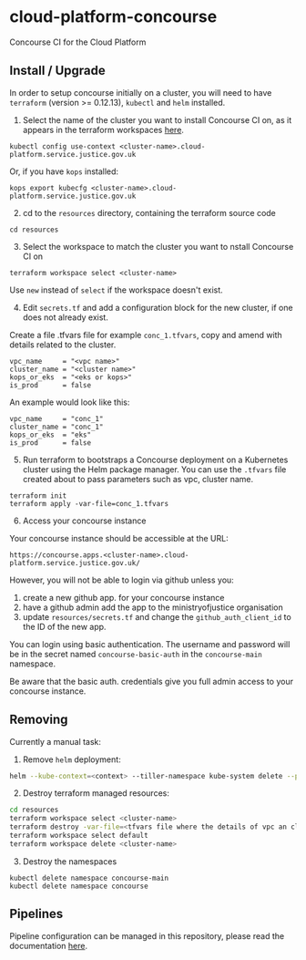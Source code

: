 # cloud-platform-concourse

Concourse CI for the Cloud Platform

## Install / Upgrade

In order to setup concourse initially on a cluster, you will need to have `terraform` (version >= 0.12.13), `kubectl` and `helm` installed.

1. Select the name of the cluster you want to install Concourse CI on, as it appears in the terraform workspaces [here](https://github.com/ministryofjustice/cloud-platform-infrastructure/tree/master/terraform/cloud-platform).

  `kubectl config use-context <cluster-name>.cloud-platform.service.justice.gov.uk`

Or, if you have `kops` installed:

  `kops export kubecfg <cluster-name>.cloud-platform.service.justice.gov.uk`

2. cd to the `resources` directory, containing the terraform source code

`cd resources`

3. Select the workspace to match the cluster you want to nstall Concourse CI on

  `terraform workspace select <cluster-name>`

Use `new` instead of `select` if the workspace doesn't exist.

4. Edit `secrets.tf` and add a configuration block for the new cluster, if one does not already exist.



Create a file <cluster-name>.tfvars file for example `conc_1.tfvars`, copy and amend with details related to the cluster.
```
vpc_name     = "<vpc name>"
cluster_name = "<cluster name>"
kops_or_eks  = "<eks or kops>"
is_prod      = false
```

An example would look like this:

```
vpc_name     = "conc_1"
cluster_name = "conc_1"
kops_or_eks  = "eks"
is_prod      = false

```
5. Run terraform to bootstraps a Concourse deployment on a Kubernetes cluster <cluster-name> using the Helm package manager. You can use the `.tfvars` file created about to pass parameters such as vpc, cluster name.

```
terraform init
terraform apply -var-file=conc_1.tfvars
```

6. Access your concourse instance

Your concourse instance should be accessible at the URL:

`https://concourse.apps.<cluster-name>.cloud-platform.service.justice.gov.uk/`

However, you will not be able to login via github unless you:

1. create a new github app. for your concourse instance
2. have a github admin add the app to the ministryofjustice organisation
3. update `resources/secrets.tf` and change the `github_auth_client_id` to the ID of the new app.

You can login using basic authentication. The username and password will be in
the secret named `concourse-basic-auth` in the `concourse-main` namespace.

Be aware that the basic auth. credentials give you full admin access to your
concourse instance.

## Removing

Currently a manual task:

1. Remove `helm` deployment:

```sh
helm --kube-context=<context> --tiller-namespace kube-system delete --purge concourse
```

2. Destroy terraform managed resources:

```sh
cd resources
terraform workspace select <cluster-name>
terraform destroy -var-file=<tfvars file where the details of vpc an cluster name>
terraform workspace select default
terraform workspace delete <cluster-name>
```

3. Destroy the namespaces

```
kubectl delete namespace concourse-main
kubectl delete namespace concourse
```

## Pipelines

Pipeline configuration can be managed in this repository, please read the documentation [here](pipelines/README.md).
